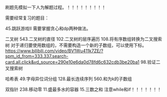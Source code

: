 刷题先模拟一下人为解题过程。！！！！！！！！！





需要经常复习的题目：



45.跳跃游戏II
    需要掌握贪心和dp两种做法。




二叉树
543.二叉树的直径
102.二叉树的层序遍历
108.将有序数组转换为二叉搜索树   对于递归要使用数组的，不需要构造一个新的子数组，可以使用下标。
https://www.bilibili.com/video/BV1Wu411k7ZE/?spm_id_from=333.337.search-card.all.click&vd_source=290e10e6da0d78fd6c632cdb3be20ba1
98.验证二叉搜索树



哈希表
49.字母异位词分组
128.最长连续序列
560.和为k的子数组


双指针
238.移动零
11.盛最多水的容器
15.三数之和      注意while和if！！！！！！！